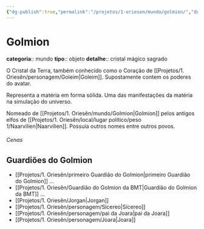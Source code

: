 ```yaml
---
{"dg-publish":true,"permalink":"/projetos/1-oriesen/mundo/golmion/","dgHomeLink":true,"dgPassFrontmatter":false}
---
```



# Golmion
**categoria**:: mundo
**tipo**:: objeto
**detalhe**:: cristal mágico sagrado

O Cristal da Terra, também conhecido como o Coração de [[Projetos/1. Oriesên/personagem/Goleim|Goleim]]. Supostamente contem os poderes do avatar.

Representa a matéria em forma sólida. Uma das manifestações da matéria na simulação do universo.

Nomeado de [[Projetos/1. Oriesên/mundo/Golmion|Golmion]] pelos antigos elfos de [[Projetos/1. Oriesên/local/lugar político/peso 1/Naarvilien|Naarvilien]]. Possuía outros nomes entre outros povos.

###### Cenas


## Guardiões do Golmion
- [[Projetos/1. Oriesên/primeiro Guardião do Golmion|primeiro Guardião do Golmion]]
...
- [[Projetos/1. Oriesên/Guardião do Golmion da BMT|Guardião do Golmion da BMT]]
...
- [[Projetos/1. Oriesên/Jorgan|Jorgan]]
- [[Projetos/1. Oriesên/personagem/Sícereo|Sícereo]]
- [[Projetos/1. Oriesên/personagem/pai da Joara|pai da Joara]]
- [[Projetos/1. Oriesên/personagem/Joara|Joara]]
